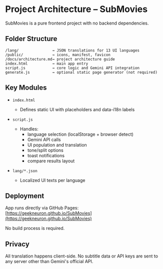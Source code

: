 # Project Architecture – SubMovies

SubMovies is a pure frontend project with no backend dependencies.

## Folder Structure

```
/lang/               → JSON translations for 13 UI languages
/public/             → icons, manifest, favicon
/docs/architecture.md→ project architecture guide
index.html           → main app entry
script.js            → core logic and Gemini API integration
generate.js          → optional static page generator (not required)
```

## Key Modules

- `index.html`  
  - Defines static UI with placeholders and data-i18n labels

- `script.js`
  - Handles:
    - language selection (localStorage + browser detect)
    - Gemini API calls
    - UI population and translation
    - tone/split options
    - toast notifications
    - compare results layout

- `lang/*.json`
  - Localized UI texts per language

## Deployment

App runs directly via GitHub Pages:  
[https://geekneuron.github.io/SubMovies](https://geekneuron.github.io/SubMovies)

No build process is required.

## Privacy

All translation happens client-side. No subtitle data or API keys are sent to any server other than Gemini's official API.
